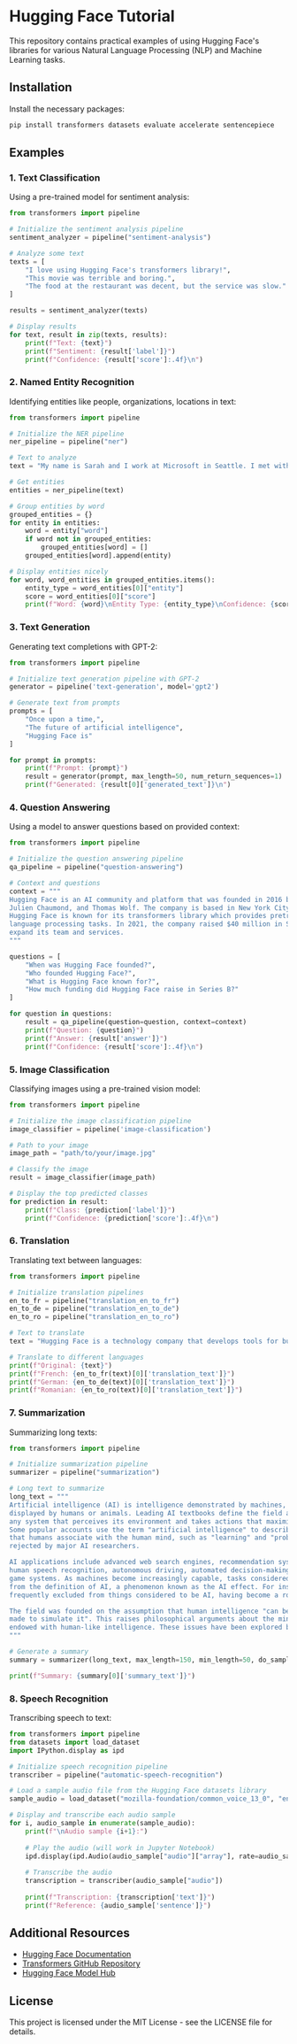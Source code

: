 # Hugging Face Tutorial

This repository contains practical examples of using Hugging Face's libraries for various Natural Language Processing (NLP) and Machine Learning tasks.

## Installation

Install the necessary packages:

```bash
pip install transformers datasets evaluate accelerate sentencepiece
```

## Examples

### 1. Text Classification

Using a pre-trained model for sentiment analysis:

```python
from transformers import pipeline

# Initialize the sentiment analysis pipeline
sentiment_analyzer = pipeline("sentiment-analysis")

# Analyze some text
texts = [
    "I love using Hugging Face's transformers library!",
    "This movie was terrible and boring.",
    "The food at the restaurant was decent, but the service was slow."
]

results = sentiment_analyzer(texts)

# Display results
for text, result in zip(texts, results):
    print(f"Text: {text}")
    print(f"Sentiment: {result['label']}")
    print(f"Confidence: {result['score']:.4f}\n")
```

### 2. Named Entity Recognition

Identifying entities like people, organizations, locations in text:

```python
from transformers import pipeline

# Initialize the NER pipeline
ner_pipeline = pipeline("ner")

# Text to analyze
text = "My name is Sarah and I work at Microsoft in Seattle. I met with John from Google last week in New York."

# Get entities
entities = ner_pipeline(text)

# Group entities by word
grouped_entities = {}
for entity in entities:
    word = entity["word"]
    if word not in grouped_entities:
        grouped_entities[word] = []
    grouped_entities[word].append(entity)

# Display entities nicely
for word, word_entities in grouped_entities.items():
    entity_type = word_entities[0]["entity"]
    score = word_entities[0]["score"]
    print(f"Word: {word}\nEntity Type: {entity_type}\nConfidence: {score:.4f}\n")
```

### 3. Text Generation

Generating text completions with GPT-2:

```python
from transformers import pipeline

# Initialize text generation pipeline with GPT-2
generator = pipeline('text-generation', model='gpt2')

# Generate text from prompts
prompts = [
    "Once upon a time,",
    "The future of artificial intelligence",
    "Hugging Face is"
]

for prompt in prompts:
    print(f"Prompt: {prompt}")
    result = generator(prompt, max_length=50, num_return_sequences=1)
    print(f"Generated: {result[0]['generated_text']}\n")
```

### 4. Question Answering

Using a model to answer questions based on provided context:

```python
from transformers import pipeline

# Initialize the question answering pipeline
qa_pipeline = pipeline("question-answering")

# Context and questions
context = """
Hugging Face is an AI community and platform that was founded in 2016 by Clément Delangue, 
Julien Chaumond, and Thomas Wolf. The company is based in New York City, USA and Paris, France. 
Hugging Face is known for its transformers library which provides pretrained models for natural 
language processing tasks. In 2021, the company raised $40 million in Series B funding to 
expand its team and services.
"""

questions = [
    "When was Hugging Face founded?",
    "Who founded Hugging Face?",
    "What is Hugging Face known for?",
    "How much funding did Hugging Face raise in Series B?"
]

for question in questions:
    result = qa_pipeline(question=question, context=context)
    print(f"Question: {question}")
    print(f"Answer: {result['answer']}")
    print(f"Confidence: {result['score']:.4f}\n")
```

### 5. Image Classification

Classifying images using a pre-trained vision model:

```python
from transformers import pipeline

# Initialize the image classification pipeline
image_classifier = pipeline('image-classification')

# Path to your image
image_path = "path/to/your/image.jpg"

# Classify the image
result = image_classifier(image_path)

# Display the top predicted classes
for prediction in result:
    print(f"Class: {prediction['label']}")
    print(f"Confidence: {prediction['score']:.4f}\n")
```

### 6. Translation

Translating text between languages:

```python
from transformers import pipeline

# Initialize translation pipelines
en_to_fr = pipeline("translation_en_to_fr")
en_to_de = pipeline("translation_en_to_de")
en_to_ro = pipeline("translation_en_to_ro")

# Text to translate
text = "Hugging Face is a technology company that develops tools for building applications using machine learning."

# Translate to different languages
print(f"Original: {text}")
print(f"French: {en_to_fr(text)[0]['translation_text']}")
print(f"German: {en_to_de(text)[0]['translation_text']}")
print(f"Romanian: {en_to_ro(text)[0]['translation_text']}")
```

### 7. Summarization

Summarizing long texts:

```python
from transformers import pipeline

# Initialize summarization pipeline
summarizer = pipeline("summarization")

# Long text to summarize
long_text = """
Artificial intelligence (AI) is intelligence demonstrated by machines, as opposed to the natural intelligence
displayed by humans or animals. Leading AI textbooks define the field as the study of "intelligent agents": 
any system that perceives its environment and takes actions that maximize its chance of achieving its goals.
Some popular accounts use the term "artificial intelligence" to describe machines that mimic "cognitive" functions 
that humans associate with the human mind, such as "learning" and "problem solving", however this definition is 
rejected by major AI researchers.

AI applications include advanced web search engines, recommendation systems, 
human speech recognition, autonomous driving, automated decision-making and competing at the highest level in strategic 
game systems. As machines become increasingly capable, tasks considered to require "intelligence" are often removed 
from the definition of AI, a phenomenon known as the AI effect. For instance, optical character recognition is 
frequently excluded from things considered to be AI, having become a routine technology.

The field was founded on the assumption that human intelligence "can be so precisely described that a machine can be
made to simulate it". This raises philosophical arguments about the mind and the ethics of creating artificial beings
endowed with human-like intelligence. These issues have been explored by myth, fiction and philosophy since antiquity.
"""

# Generate a summary
summary = summarizer(long_text, max_length=150, min_length=50, do_sample=False)

print(f"Summary: {summary[0]['summary_text']}")
```

### 8. Speech Recognition

Transcribing speech to text:

```python
from transformers import pipeline
from datasets import load_dataset
import IPython.display as ipd

# Initialize speech recognition pipeline
transcriber = pipeline("automatic-speech-recognition")

# Load a sample audio file from the Hugging Face datasets library
sample_audio = load_dataset("mozilla-foundation/common_voice_13_0", "en", split="validation[:3]")

# Display and transcribe each audio sample
for i, audio_sample in enumerate(sample_audio):
    print(f"\nAudio sample {i+1}:")
    
    # Play the audio (will work in Jupyter Notebook)
    ipd.display(ipd.Audio(audio_sample["audio"]["array"], rate=audio_sample["audio"]["sampling_rate"]))
    
    # Transcribe the audio
    transcription = transcriber(audio_sample["audio"])
    
    print(f"Transcription: {transcription['text']}")
    print(f"Reference: {audio_sample['sentence']}") 
```

## Additional Resources

- [Hugging Face Documentation](https://huggingface.co/docs)
- [Transformers GitHub Repository](https://github.com/huggingface/transformers)
- [Hugging Face Model Hub](https://huggingface.co/models)

## License

This project is licensed under the MIT License - see the LICENSE file for details.
